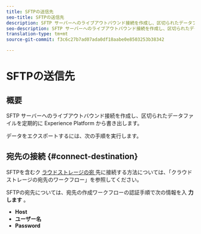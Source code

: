 ```yaml
---
title: SFTPの送信先
seo-title: SFTPの送信先
description: SFTP サーバーへのライブアウトバウンド接続を作成し、区切られたデータファイルを定期的に Experience Platform から書き出します。
seo-description: SFTP サーバーへのライブアウトバウンド接続を作成し、区切られたデータファイルを定期的に Experience Platform から書き出します。
translation-type: tm+mt
source-git-commit: f3c6c27b7ad07ada0df18aabe0e8503253b38342

---
```



# SFTPの送信先

## 概要

SFTP サーバーへのライブアウトバウンド接続を作成し、区切られたデータファイルを定期的に Experience Platform から書き出します。

データをエクスポートするには、次の手順を実行します。

## 宛先の接続 {#connect-destination}

SFTPを含むク [ラウドストレージの宛 ](/help/rtcdp/destinations/cloud-storage-destinations-workflow.md)先に接続する方法については、「クラウドストレージの宛先のワークフロー」を参照してください。

SFTPの宛先については、宛先の作成ワークフローの認証手順で次の情報を入 **力します** 。

* **Host**
* **ユーザー名**
* **Password**

